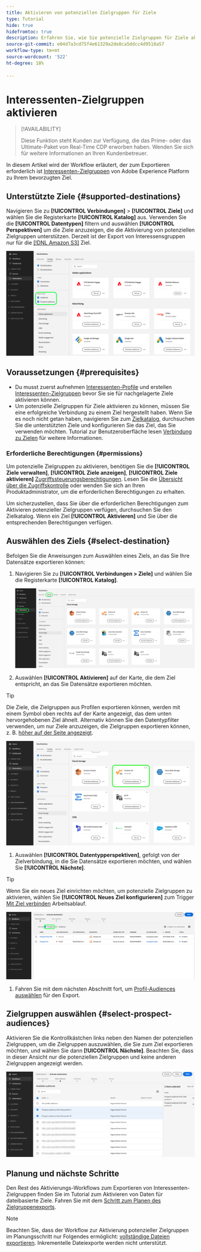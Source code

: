 ```yaml
---
title: Aktivieren von potenziellen Zielgruppen für Ziele
type: Tutorial
hide: true
hidefromtoc: true
description: Erfahren Sie, wie Sie potenzielle Zielgruppen für Ziele aktivieren
source-git-commit: e04d7a3cd75f4e61329a2de8ca5ddcc4d9518a57
workflow-type: tm+mt
source-wordcount: '522'
ht-degree: 18%

---
```



# Interessenten-Zielgruppen aktivieren

>[!AVAILABILITY]
>
>Diese Funktion steht Kunden zur Verfügung, die das Prime- oder das Ultimate-Paket von Real-Time CDP erworben haben. Wenden Sie sich für weitere Informationen an Ihren Kundenbetreuer.

In diesem Artikel wird der Workflow erläutert, der zum Exportieren erforderlich ist [Interessenten-Zielgruppen](/help/segmentation/ui/prospect-audience.md) von Adobe Experience Platform zu Ihrem bevorzugten Ziel.

## Unterstützte Ziele {#supported-destinations}

Navigieren Sie zu **[!UICONTROL Verbindungen]** > **[!UICONTROL Ziele]** und wählen Sie die Registerkarte **[!UICONTROL Katalog]** aus. Verwenden Sie die **[!UICONTROL Datentypen]** filtern und auswählen **[!UICONTROL Perspektiven]** um die Ziele anzuzeigen, die die Aktivierung von potenziellen Zielgruppen unterstützen. Derzeit ist der Export von Interessensgruppen nur für die [[!DNL Amazon S3]](../../destinations/catalog/cloud-storage/amazon-s3.md#changelog) Ziel.

![Ziele, die Datensatzexporte unterstützen](/help/destinations/assets/ui/activate-prospect-audiences/data-types-filter.png)

## Voraussetzungen {#prerequisites}

* Du musst zuerst aufnehmen [Interessenten-Profile](/help/profile/ui/prospect-profile.md) und erstellen [Interessenten-Zielgruppen](/help/segmentation/ui/prospect-audience.md) bevor Sie sie für nachgelagerte Ziele aktivieren können.
* Um potenzielle Zielgruppen für Ziele aktivieren zu können, müssen Sie eine erfolgreiche Verbindung zu einem Ziel hergestellt haben. Wenn Sie es noch nicht getan haben, navigieren Sie zum [Zielkatalog](../catalog/overview.md), durchsuchen Sie die unterstützten Ziele und konfigurieren Sie das Ziel, das Sie verwenden möchten. Tutorial zur Benutzeroberfläche lesen [Verbindung zu Zielen](./connect-destination.md) für weitere Informationen.

### Erforderliche Berechtigungen {#permissions}

Um potenzielle Zielgruppen zu aktivieren, benötigen Sie die **[!UICONTROL Ziele verwalten]**, **[!UICONTROL Ziele anzeigen]**, **[!UICONTROL Ziele aktivieren]** [Zugriffssteuerungsberechtigungen](/help/access-control/home.md#permissions). Lesen Sie die [Übersicht über die Zugriffskontrolle](/help/access-control/ui/overview.md) oder wenden Sie sich an Ihren Produktadministrator, um die erforderlichen Berechtigungen zu erhalten.

Um sicherzustellen, dass Sie über die erforderlichen Berechtigungen zum Aktivieren potenzieller Zielgruppen verfügen, durchsuchen Sie den Zielkatalog. Wenn ein Ziel **[!UICONTROL Aktivieren]** und Sie über die entsprechenden Berechtigungen verfügen.

## Auswählen des Ziels {#select-destination}

Befolgen Sie die Anweisungen zum Auswählen eines Ziels, an das Sie Ihre Datensätze exportieren können:

1. Navigieren Sie zu **[!UICONTROL Verbindungen > Ziele]** und wählen Sie die Registerkarte **[!UICONTROL Katalog]**.

   ![Registerkarte „Zielkatalog“ mit hervorgehobenem Katalog-Steuerelement.](/help/destinations/assets/ui/export-datasets/catalog-tab.png)

2. Auswählen **[!UICONTROL Aktivieren]** auf der Karte, die dem Ziel entspricht, an das Sie Datensätze exportieren möchten.

>[!TIP]
>
>Die Ziele, die Zielgruppen aus Profilen exportieren können, werden mit einem Symbol oben rechts auf der Karte angezeigt, das dem unten hervorgehobenen Ziel ähnelt. Alternativ können Sie den Datentypfilter verwenden, um nur Ziele anzuzeigen, die Zielgruppen exportieren können, z. B. [höher auf der Seite angezeigt](#supported-destinations).

![Amazon S3-Zielseite, die hervorgehobene Profilzielgruppen exportieren kann.](/help/destinations/assets/ui/activate-prospect-audiences/amazon-s3-icon-activate-prospect-audiences.png)

1. Auswählen **[!UICONTROL Datentypperspektiven]**, gefolgt von der Zielverbindung, in die Sie Datensätze exportieren möchten, und wählen Sie **[!UICONTROL Nächste]**.

>[!TIP]
> 
>Wenn Sie ein neues Ziel einrichten möchten, um potenzielle Zielgruppen zu aktivieren, wählen Sie **[!UICONTROL Neues Ziel konfigurieren]** zum Trigger [Mit Ziel verbinden](/help/destinations/ui/connect-destination.md) Arbeitsablauf.

![Zielaktivierungs-Workflow mit hervorgehobener Kontrolle über die Perspektiven.](/help/destinations/assets/ui/activate-prospect-audiences/activate-prospects-highlighted.png)

1. Fahren Sie mit dem nächsten Abschnitt fort, um [Profil-Audiences auswählen](#select-profile-audiences) für den Export.

## Zielgruppen auswählen {#select-prospect-audiences}

Aktivieren Sie die Kontrollkästchen links neben den Namen der potenziellen Zielgruppen, um die Zielgruppen auszuwählen, die Sie zum Ziel exportieren möchten, und wählen Sie dann **[!UICONTROL Nächste]**. Beachten Sie, dass in dieser Ansicht nur die potenziellen Zielgruppen und keine anderen Zielgruppen angezeigt werden.

![Workflow für den Datensatzexport , der den Schritt Zielgruppen auswählen zeigt, in dem Sie auswählen können, welche potenziellen Zielgruppen exportiert werden sollen.](/help/destinations/assets/ui/activate-prospect-audiences/select-prospect-audiences.png)

## Planung und nächste Schritte

Den Rest des Aktivierungs-Workflows zum Exportieren von Interessenten-Zielgruppen finden Sie im Tutorial zum Aktivieren von Daten für dateibasierte Ziele. Fahren Sie mit dem [Schritt zum Planen des Zielgruppenexports](/help/destinations/ui/activate-batch-profile-destinations.md#scheduling).

>[!NOTE]
>
>Beachten Sie, dass der Workflow zur Aktivierung potenzieller Zielgruppen im Planungsschritt nur Folgendes ermöglicht: [vollständige Dateien exportieren](/help/destinations/ui/activate-batch-profile-destinations.md#export-full-files). Inkrementelle Dateiexporte werden nicht unterstützt.

<!--

Note that we will need to add links to other destination types here as more destinations become supported 

-->